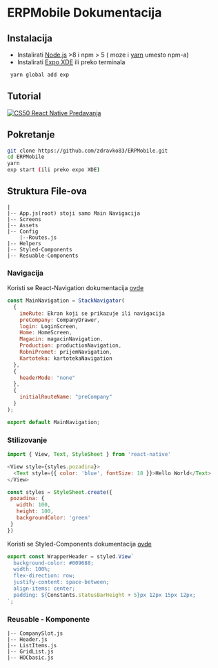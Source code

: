 # ERPMobile Dokumentacija

## Instalacija

* Instalirati [Node.js](https://nodejs.org/en/) >8 i npm > 5 ( moze i [yarn](https://yarnpkg.com/lang/en/docs/install/) umesto npm-a)
* Instalirati [Expo XDE](https://github.com/expo/xde/releases) ili preko terminala

```bash
 yarn global add exp
```

## Tutorial 
[![CS50 React Native Predavanja](http://img.youtube.com/vi/YOUTUBE_VIDEO_ID_HERE/0.jpg)](http://www.youtube.com/watch?v=X52b-8y2Hf4&list=PLhQjrBD2T382gdfveyad09Ierl_3Jh_wR)

## Pokretanje

```bash
git clone https://github.com/zdravko83/ERPMobile.git
cd ERPMobile
yarn
exp start (ili preko expo XDE)
```

## Struktura File-ova

```
|
|-- App.js(root) stoji samo Main Navigacija
|-- Screens
|-- Assets
|-- Config
    |--Routes.js
|-- Helpers
|-- Styled-Components
|-- Resuable-Components
```

### Navigacija

Koristi se React-Navigation dokumentacija [ovde](https://reactnavigation.org/docs/getting-started.html)

```javascript
const MainNavigation = StackNavigator(
  {
    imeRute: Ekran koji se prikazuje ili navigacija
    preCompany: CompanyDrawer,
    login: LoginScreen,
    Home: HomeScreen,
    Magacin: magacinNavigation,
    Production: productionNavigation,
    RobniPromet: prijemNavigation,
    Kartoteka: kartotekaNavigation
  },
  {
    headerMode: "none"
  },
  {
    initialRouteName: "preCompany"
  }
);

export default MainNavigation;
```

### Stilizovanje

```javascript
import { View, Text, StyleSheet } from 'react-native'

<View style={styles.pozadina}>
  <Text style={{ color: 'blue', fontSize: 18 }}>Hello World</Text>
</View>

const styles = StyleSheet.create({
 pozadina: {
   width: 100,
   height: 100,
   backgroundColor: 'green'
 }
})
```

Koristi se Styled-Components dokumentacija [ovde](https://www.styled-components.com/docs/basics#react-native)

```javascript
export const WrapperHeader = styled.View`
  background-color: #009688;
  width: 100%;
  flex-direction: row;
  justify-content: space-between;
  align-items: center;
  padding: ${Constants.statusBarHeight + 5}px 12px 15px 12px;
`;
```

### Reusable - Komponente

```
|-- CompanySlot.js
|-- Header.js
|-- ListItems.js
|-- GridList.js
|-- HOCbasic.js
```
